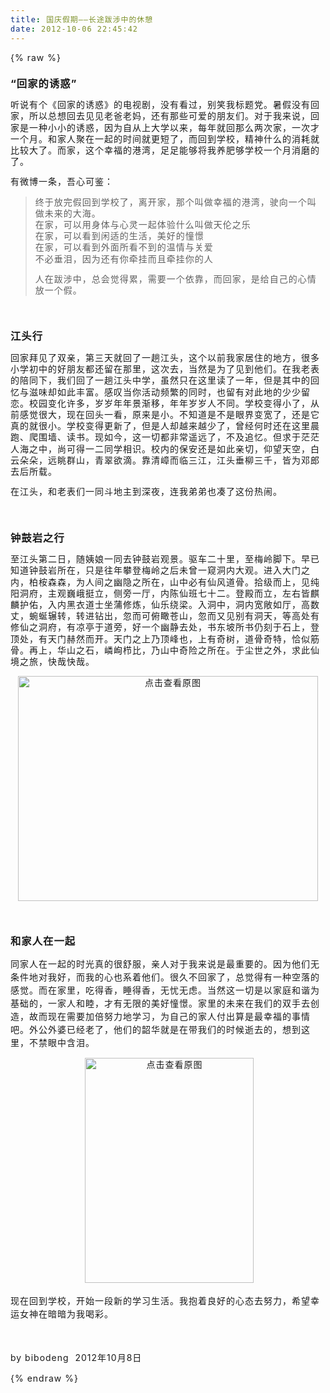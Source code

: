 ```yaml
---
title: 国庆假期——长途跋涉中的休憩
date: 2012-10-06 22:45:42
---
```

{% raw %}
<p></p>
<h3>“回家的诱惑”</h3>
<p></p>
<span style="font-size:14px;"> </span><span style="font-size:14px;"> </span><p><span style="font-size:14px;">听说有个《回家的诱惑》的电视剧，没有看过，别笑我标题党。暑假没有回家，所以总想回去见见老爸老妈，还有那些可爱的朋友们。对于我来说，回家是一种小小的诱惑，因为自从上大学以来，每年就回那么两次家，一次才一个月。和家人聚在一起的时间就更短了，而回到学校，精神什么的消耗就比较大了。而家，这个幸福的港湾，足足能够将我养肥够学校一个月消磨的了。</span></p>
<span style="font-size:14px;"> </span><span style="font-size:14px;"> </span><p><span style="font-size:14px;">有微博一条，吾心可鉴：</span></p>
<blockquote>
<span style="font-size:14px;"> </span><p><span style="font-size:14px;">终于放完假回到学校了，离开家，那个叫做幸福的港湾，驶向一个叫做未来的大海。</span><br />
<span style="font-size:14px;"> </span><span style="font-size:14px;">在家，可以用身体与心灵一起体验什么叫做天伦之乐</span><br />
<span style="font-size:14px;"> </span><span style="font-size:14px;">在家，可以看到闲适的生活，美好的憧憬</span><br />
<span style="font-size:14px;"> </span><span style="font-size:14px;">在家，可以看到外面所看不到的温情与关爱</span><br />
<span style="font-size:14px;"> </span><span style="font-size:14px;">不必垂泪，因为还有你牵挂而且牵挂你的人</span><br />
<span style="font-size:14px;"> </span></p>
<span style="font-size:14px;"> </span><p><span style="font-size:14px;">人在跋涉中，总会觉得累，需要一个依靠，而回家，是给自己的心情放一个假。</span></p>
</blockquote>
<span style="font-size:14px;"> </span><p><span style="font-size:14px;">&nbsp;</span></p>
<span style="font-size:14px;"> </span><p></p>
<h3>江头行</h3>
<p></p>
<span style="font-size:14px;"> </span><p><span style="font-size:14px;">回家拜见了双亲，第三天就回了一趟江头，这个以前我家居住的地方，很多小学初中的好朋友都还留在那里，这次去，当然是为了见到他们。在我老表的陪同下，我们回了一趟江头中学，虽然只在这里读了一年，但是其中的回忆与滋味却如此丰富。感叹当你活动频繁的同时，也留有对此地的少少留恋。校园变化许多，岁岁年年景渐移，年年岁岁人不同。学校变得小了，从前感觉很大，现在回头一看，原来是小。不知道是不是眼界变宽了，还是它真的就很小。学校变得更新了，但是人却越来越少了，曾经何时还在这里晨跑、爬围墙、读书。现如今，这一切都非常遥远了，不及追忆。但求于茫茫人海之中，尚可得一二同学相识。校内的保安还是如此亲切，仰望天空，白云朵朵，远眺群山，青翠欲滴。靠清嶂而临三江，江头垂柳三千，皆为邓郎去后所载。</span></p>
<span style="font-size:14px;"> </span><p><span style="font-size:14px;">在江头，和老表们一同斗地主到深夜，连我弟弟也凑了这份热闹。</span></p>
<span style="font-size:14px;"> </span><p><span style="font-size:14px;">&nbsp;</span></p>
<span style="font-size:14px;"> </span><p></p>
<h3>钟鼓岩之行</h3>
<p></p>
<span style="font-size:14px;"> </span><p><span style="font-size:14px;">至江头第二日，随姨娘一同去钟鼓岩观景。驱车二十里，至梅岭脚下。早已知道钟鼓岩所在，只是往年攀登梅岭之后未曾一窥洞内大观。进入大门之内，柏桉森森，为人间之幽隐之所在，山中必有仙风道骨。拾级而上，见纯阳洞府，主观巍峨挺立，侧旁一厅，内陈仙班七十二。登殿而立，左右皆麒麟护佑，入内黑衣道士坐蒲修炼，仙乐绕梁。入洞中，洞内宽敞如厅，高数丈，蜿蜒辗转，转进钻出，忽而可俯瞰苍山，忽而又见别有洞天，等高处有修仙之洞府，有凉亭于道旁，好一个幽静去处，书东坡所书仍刻于石上，登顶处，有天门赫然而开。天门之上乃顶峰也，上有奇树，道骨奇特，恰似筋骨。再上，华山之石，嶙峋栉比，乃山中奇险之所在。于尘世之外，求此仙境之旅，快哉快哉。</span></p>
<p style="text-align:center;"><span style="font-size:14px;"><a target="_blank" href="/content/plugins/kl_album/upload/201210/5f7ef6c27165163ef65598d1c12c31e7201210081307562695.jpg"><img src="/content/plugins/kl_album/upload/201210/5f7ef6c27165163ef65598d1c12c31e7201210081307562695.jpg" width="480" height="360" alt="点击查看原图" border="0" /></a><br />
</span></p>
<span style="font-size:14px;"> </span><p><span style="font-size:14px;">&nbsp;</span></p>
<p></p>
<h3>和家人在一起</h3>
<p></p>
<p><span style="font-size:14px;line-height:21px;">同家人在一起的时光真的很舒服，亲人对于我来说是最重要的。因为他们无条件地对我好，而我的心也系着他们。很久不回家了，总觉得有一种空落的感觉。而在家里，吃得香，睡得香，无忧无虑。当然这一切是以家庭和谐为基础的，一家人和睦，才有无限的美好憧憬。家里的未来在我们的双手去创造，故而现在需要加倍努力地学习，为自己的家人付出算是最幸福的事情吧。外公外婆已经老了，他们的韶华就是在带我们的时候逝去的，想到这里，不禁眼中含泪。</span></p>
<p style="text-align:center;">&nbsp;<a target="_blank" href="/content/plugins/kl_album/upload/201210/7cb8a02d73225d95c1831314b3cf91542012100813072710447.jpg"><img src="/content/plugins/kl_album/upload/201210/7cb8a02d73225d95c1831314b3cf91542012100813072710447.jpg" width="270" height="360" alt="点击查看原图" border="0" /></a></p>
<p><span style="font-size:14px;line-height:21px;">现在回到学校，开始一段新的学习生活。我抱着良好的心态去努力，希望幸运女神在暗暗为我喝彩。</span></p>
<p><span style="font-size:14px;line-height:21px;"><br />
</span></p>
<p><span style="font-size:14px;line-height:21px;">by bibodeng &nbsp;2012年10月8日</span></p>
<style type="text/css">
body{
font-size: 14px;
letter-spacing: 1px;
line-height: 1.3em;
}
 
h3{
background-color:#000000;
color:#FFFFFF;
padding: 10px;
}
 
blockquote{
background-color:#CCFF99;
-webkit-border-radius: 5px;
}
 
.part_head{
background-color:#99FF33;
padding: 10px;
}
 
.example{
background-color:#CCCCCC;
font-size:1.2em;
-webkit-border-radius: 5px;
}
 
.small_title{
font:italic;
padding: 5px;
}
</style>{% endraw %}
